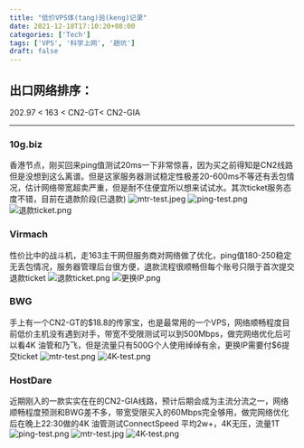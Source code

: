 ```yaml
---
title: "低价VPS体(tang)验(keng)记录"
date: 2021-12-18T17:10:20+08:00
categories: ['Tech']
tags: ['VPS', '科学上网', '趟坑']
draft: false
---
```


## 出口网络排序：
202.97 < 163 < CN2-GT< CN2-GIA
___

### 10g.biz
香港节点，刚买回来ping值测试20ms一下非常惊喜，因为买之前得知是CN2线路但是没想到这么离谱。但是这家服务器测试稳定性极差20-600ms不等还有丢包情况，估计网络带宽超卖严重，但是耐不住便宜所以想来试试水。其次ticket服务态度不错，目前在退款阶段(已退款)
![](/posts/freedom-surfing-internet/11189292-68e79676c13cebb2.jpeg "mtr-test.jpeg")
![](/posts/freedom-surfing-internet/11189292-07ba6d699493b27d.png "ping-test.png")
![](/posts/freedom-surfing-internet/11189292-8c37d808903835f9.png "退款ticket.png")


### Virmach
性价比中的战斗机，走163主干网但服务商对网络做了优化，ping值180-250稳定无丢包情况，服务器管理后台很方便，退款流程很顺畅但每个账号只限于首次提交退款ticket
![](/posts/freedom-surfing-internet/11189292-0304c3dca05ce935.png "退款ticket.png")
![](/posts/freedom-surfing-internet/11189292-b92678b1971131f8.png "更换IP.png")


### BWG
手上有一个CN2-GT的\$18.8的传家宝，也是最常用的一个VPS，网络顺畅程度目前低价主机没有遇到对手，带宽不受限测试可以到500Mbps，做完网络优化后可以看4K 油管和乃飞，但是流量只有500G个人使用绰绰有余，更换IP需要付$6提交ticket
![](/posts/freedom-surfing-internet/11189292-fb5898dc5102b4db.png "mtr-test.png")
![](/posts/freedom-surfing-internet/11189292-8ea1695ca94008b1.png "4K-test.png")


### HostDare
近期刚入的一款实实在在的CN2-GIA线路，预计后期会成为主流分流之一，网络顺畅程度预测和BWG差不多，带宽受限买入的60Mbps完全够用，做完网络优化后在晚上22:30做的4K 油管测试ConnectSpeed 平均2w+，4K无压，流量1T
![](/posts/freedom-surfing-internet/11189292-fd8036199ae87292.png "ping-test.png")
![](/posts/freedom-surfing-internet/11189292-989b225fd9db5a16.jpeg "mtr-test.jpg")
![](/posts/freedom-surfing-internet/11189292-f5a9541bf8f86baf.png "4K-test.png")
